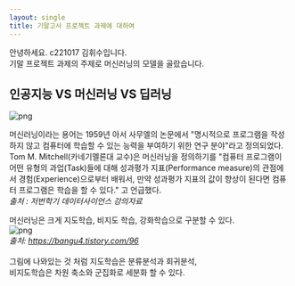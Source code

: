 ```yaml
---
layout: single
title: 기말고사 프로젝트 과제에 대하여
---
```


안녕하세요. c221017 김휘수입니다.<br>
기말 프로젝트 과제의 주제로 머신러닝의 모델을 골랐습니다.

## 인공지능 VS 머신러닝 VS 딥러닝
![png](https://drive.google.com/uc?id=1VuEpvEl4uezs3AMFq5vu6pLOouJsCLUR) <br>

머신러닝이라는 용어는 1959년 아서 사무엘의 논문에서 "명시적으로 프로그램을 작성하지 않고 컴퓨터에 학습할 수 있는 능력을 부여하기 위한 연구 분야"라고 정의되었다. <br>
Tom M. Mitchell(카네기멜론대 교수)은 머신러닝을 정의하기를 "컴퓨터 프로그램이 어떤 유형의 과업(Task)들에 대해 성과평가 지표(Performance measure)의 관점에서 경험(Experience)으로부터 배워서, 만약 성과평가 지표의 값이 향상이 된다면 컴퓨터 프로그램은 학습을 할 수 있다." 고 언급했다.<br>
*출처 : 저번학기 데이터사이언스 강의자료*

머신러닝은 크게 지도학습, 비지도 학습, 강화학습으로 구분할 수 있다. <br>
![png](https://drive.google.com/uc?id=1GvKFylYgDEdsnm8ndJT7GO4EezWuHTRM)<br>
*출처: https://bangu4.tistory.com/96* <br>
<br>
그림에 나와있는 것 처럼 지도학습은 분류분석과 회귀분석,<br>
비지도학습은 차원 축소와 군집화로 세분화 할 수 있다.
